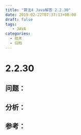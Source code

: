 ```yaml
---
title: "算法4 Java解答 2.2.30"
date: 2019-02-22T07:37:13+08:00
draft: false
tags:
   - JAVA
categories:
  - 技术
  - 归档
---
```



# 2.2.30

## 问题：


## 分析：


## 参考：


